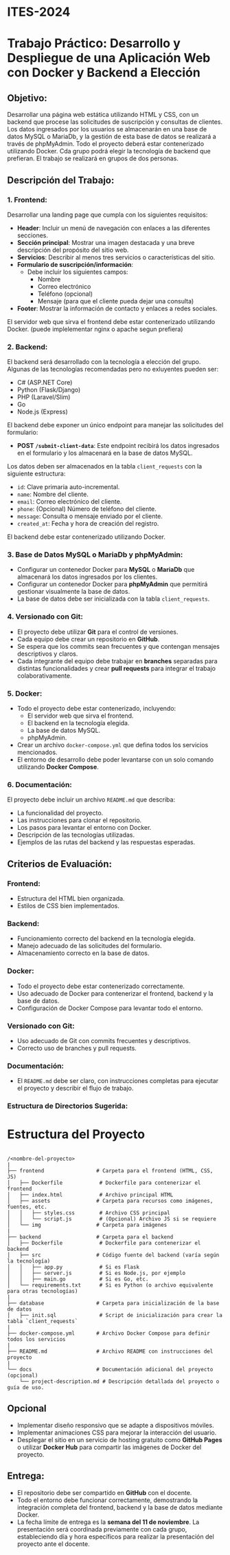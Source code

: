 # ITES-2024

# Trabajo Práctico: Desarrollo y Despliegue de una Aplicación Web con Docker y Backend a Elección

## Objetivo:
Desarrollar una página web estática utilizando HTML y CSS, con un backend que procese las solicitudes de suscripción y consultas de clientes. Los datos ingresados por los usuarios se almacenarán en una base de datos MySQL o MariaDb, y la gestión de esta base de datos se realizará a través de phpMyAdmin. Todo el proyecto deberá estar contenerizado utilizando Docker. Cda grupo podrá elegir la tecnología de backend que prefieran. El trabajo se realizará en grupos de dos personas.

## Descripción del Trabajo:

### 1. Frontend:
Desarrollar una landing page que cumpla con los siguientes requisitos:

- **Header**: Incluir un menú de navegación con enlaces a las diferentes secciones.
- **Sección principal**: Mostrar una imagen destacada y una breve descripción del propósito del sitio web.
- **Servicios**: Describir al menos tres servicios o características del sitio.
- **Formulario de suscripción/información**:
  - Debe incluir los siguientes campos:
    - Nombre
    - Correo electrónico
    - Teléfono (opcional)
    - Mensaje (para que el cliente pueda dejar una consulta)
- **Footer**: Mostrar la información de contacto y enlaces a redes sociales.

El servidor web que sirva el frontend debe estar contenerizado utilizando Docker. (puede implelementar nginx o apache segun prefiera)

### 2. Backend:
El backend será desarrollado con la tecnología a elección del grupo. Algunas de las tecnologías recomendadas pero no exluyentes pueden ser:

- C# (ASP.NET Core)
- Python (Flask/Django)
- PHP (Laravel/Slim)
- Go
- Node.js (Express)

El backend debe exponer un único endpoint para manejar las solicitudes del formulario:

- **POST `/submit-client-data`**: Este endpoint recibirá los datos ingresados en el formulario y los almacenará en la base de datos MySQL.

Los datos deben ser almacenados en la tabla `client_requests` con la siguiente estructura:

- `id`: Clave primaria auto-incremental.
- `name`: Nombre del cliente.
- `email`: Correo electrónico del cliente.
- `phone`: (Opcional) Número de teléfono del cliente.
- `message`: Consulta o mensaje enviado por el cliente.
- `created_at`: Fecha y hora de creación del registro.

El backend debe estar contenerizado utilizando Docker.

### 3. Base de Datos MySQL o MariaDb y phpMyAdmin:
- Configurar un contenedor Docker para **MySQL** o **MariaDb**  que almacenará los datos ingresados por los clientes.
- Configurar un contenedor Docker para **phpMyAdmin** que permitirá gestionar visualmente la base de datos.
- La base de datos debe ser inicializada con la tabla `client_requests`.

### 4. Versionado con Git:
- El proyecto debe utilizar **Git** para el control de versiones.
- Cada equipo debe crear un repositorio en **GitHub**.
- Se espera que los commits sean frecuentes y que contengan mensajes descriptivos y claros.
- Cada integrante del equipo debe trabajar en **branches** separadas para distintas funcionalidades y crear **pull requests** para integrar el trabajo colaborativamente.

### 5. Docker:
- Todo el proyecto debe estar contenerizado, incluyendo:
  - El servidor web que sirva el frontend.
  - El backend en la tecnología elegida.
  - La base de datos MySQL.
  - phpMyAdmin.
- Crear un archivo `docker-compose.yml` que defina todos los servicios mencionados.
- El entorno de desarrollo debe poder levantarse con un solo comando utilizando **Docker Compose**.

### 6. Documentación:
El proyecto debe incluir un archivo `README.md` que describa:

- La funcionalidad del proyecto.
- Las instrucciones para clonar el repositorio.
- Los pasos para levantar el entorno con Docker.
- Descripción de las tecnologías utilizadas.
- Ejemplos de las rutas del backend y las respuestas esperadas.

## Criterios de Evaluación:

### Frontend:
- Estructura del HTML bien organizada.
- Estilos de CSS bien implementados.

### Backend:
- Funcionamiento correcto del backend en la tecnología elegida.
- Manejo adecuado de las solicitudes del formulario.
- Almacenamiento correcto en la base de datos.

### Docker:
- Todo el proyecto debe estar contenerizado correctamente.
- Uso adecuado de Docker para contenerizar el frontend, backend y la base de datos.
- Configuración de Docker Compose para levantar todo el entorno.

### Versionado con Git:
- Uso adecuado de Git con commits frecuentes y descriptivos.
- Correcto uso de branches y pull requests.

### Documentación:
- El `README.md` debe ser claro, con instrucciones completas para ejecutar el proyecto y describir el flujo de trabajo.

### Estructura de Directorios Sugerida:

# Estructura del Proyecto

```plaintext

/<nombre-del-proyecto>
|
├── frontend                 # Carpeta para el frontend (HTML, CSS, JS)
│   ├── Dockerfile            # Dockerfile para contenerizar el frontend
│   ├── index.html            # Archivo principal HTML
│   ├── assets               # Carpeta para recursos como imágenes, fuentes, etc.
│   │   ├── styles.css        # Archivo CSS principal
│   │   └── script.js         # (Opcional) Archivo JS si se requiere
│   └── img                  # Carpeta para imágenes
|
├── backend                  # Carpeta para el backend
│   ├── Dockerfile            # Dockerfile para contenerizar el backend
│   ├── src                  # Código fuente del backend (varía según la tecnología)
│   │   ├── app.py            # Si es Flask
│   │   ├── server.js         # Si es Node.js, por ejemplo
│   │   ├── main.go           # Si es Go, etc.
│   └── requirements.txt      # Si es Python (o archivo equivalente para otras tecnologías)
|
├── database                 # Carpeta para inicialización de la base de datos
│   ├── init.sql              # Script de inicialización para crear la tabla `client_requests`
|
├── docker-compose.yml       # Archivo Docker Compose para definir todos los servicios
|
├── README.md                # Archivo README con instrucciones del proyecto
|
└── docs                     # Documentación adicional del proyecto (opcional)
    └── project-description.md # Descripción detallada del proyecto o guía de uso.

```


## Opcional 
- Implementar diseño responsivo que se adapte a dispositivos móviles.
- Implementar animaciones CSS para mejorar la interacción del usuario.
- Desplegar el sitio en un servicio de hosting gratuito como **GitHub Pages** o utilizar **Docker Hub** para compartir las imágenes de Docker del proyecto.

## Entrega:

- El repositorio debe ser compartido en **GitHub** con el docente.
- Todo el entorno debe funcionar correctamente, demostrando la integración completa del frontend, backend y la base de datos mediante Docker.
- La fecha límite de entrega es la **semana del 11 de noviembre**. La presentación será coordinada previamente con cada grupo, estableciendo día y hora específicos para realizar la presentación del proyecto ante el docente.



